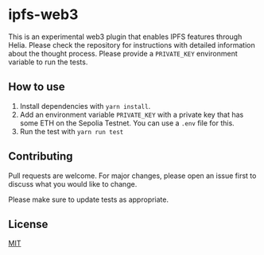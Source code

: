 ipfs-web3
===========

This is an experimental web3 plugin that enables IPFS features through Helia.
Please check the repository for instructions with detailed information about the thought process.
Please provide a `PRIVATE_KEY` environment variable to run the tests.

How to use
------------

1. Install dependencies with `yarn install`.
2. Add an environment variable `PRIVATE_KEY` with a private key that has some ETH on the Sepolia Testnet. You can use a `.env` file for this.
3. Run the test with `yarn run test`

Contributing
------------

Pull requests are welcome. For major changes, please open an issue first
to discuss what you would like to change.

Please make sure to update tests as appropriate.

License
-------

[MIT](https://choosealicense.com/licenses/mit/)
